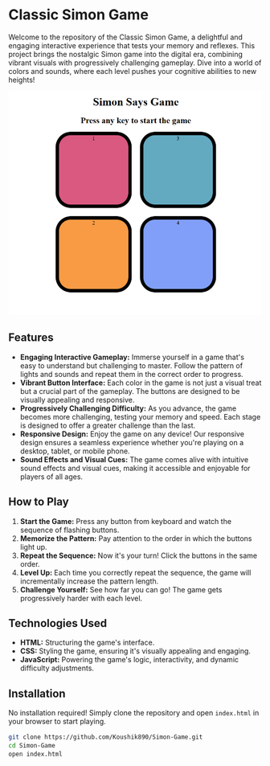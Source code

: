 # Classic Simon Game

Welcome to the repository of the Classic Simon Game, a delightful and engaging interactive experience that tests your memory and reflexes. This project brings the nostalgic Simon game into the digital era, combining vibrant visuals with progressively challenging gameplay. Dive into a world of colors and sounds, where each level pushes your cognitive abilities to new heights!

![Simon Game Screenshot](simon-game.png)

## Features

- **Engaging Interactive Gameplay:** Immerse yourself in a game that's easy to understand but challenging to master. Follow the pattern of lights and sounds and repeat them in the correct order to progress.
- **Vibrant Button Interface:** Each color in the game is not just a visual treat but a crucial part of the gameplay. The buttons are designed to be visually appealing and responsive.
- **Progressively Challenging Difficulty:** As you advance, the game becomes more challenging, testing your memory and speed. Each stage is designed to offer a greater challenge than the last.
- **Responsive Design:** Enjoy the game on any device! Our responsive design ensures a seamless experience whether you're playing on a desktop, tablet, or mobile phone.
- **Sound Effects and Visual Cues:** The game comes alive with intuitive sound effects and visual cues, making it accessible and enjoyable for players of all ages.

## How to Play

1. **Start the Game:** Press any button from keyboard and watch the sequence of flashing buttons.
2. **Memorize the Pattern:** Pay attention to the order in which the buttons light up.
3. **Repeat the Sequence:** Now it's your turn! Click the buttons in the same order.
4. **Level Up:** Each time you correctly repeat the sequence, the game will incrementally increase the pattern length.
5. **Challenge Yourself:** See how far you can go! The game gets progressively harder with each level.

## Technologies Used

- **HTML:** Structuring the game's interface.
- **CSS:** Styling the game, ensuring it's visually appealing and engaging.
- **JavaScript:** Powering the game's logic, interactivity, and dynamic difficulty adjustments.

## Installation

No installation required! Simply clone the repository and open `index.html` in your browser to start playing.

```bash
git clone https://github.com/Koushik890/Simon-Game.git
cd Simon-Game
open index.html
